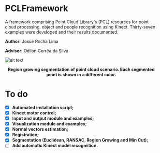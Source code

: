 # PCLFramework

A framework comprising Point Cloud Library's (PCL) resources for point cloud processing, object and people recognition using Kinect. Thirty-seven examples were developed and their results documented.

**Author**: Josué Rocha Lima

**Advisor**: Odilon Corrêa da Silva

![alt text](https://github.com/josuerocha/KinectFramework/blob/master/Implementation/6-segmentation/REGION%20GROWING%20(RGB%20E%20DISTANCIA)/Results/RegionGrowingRGB.png "Region growing segmentation of point cloud scenario")
<p align="center"> 
  <b>Region growing segmentation of point cloud scenario. Each segmented point is shown in a different color.<b>
</p>

# To do
- [X] Automated installation script;
- [X] Kinect motor control;
- [X] Input and output module and examples;
- [X] Visualization module and examples;
- [X] Normal vectors estimation;
- [X] Registration;
- [X] Segmentation (Euclidean, RANSAC, Region Growing and Min Cut);
- [ ] Add automatic Kinect model recogmition.
